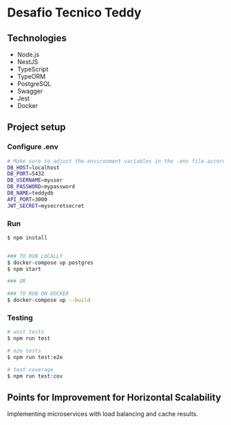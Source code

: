 # Desafio Tecnico Teddy

## Technologies

- Node.js
- NestJS
- TypeScript
- TypeORM
- PostgreSQL
- Swagger
- Jest
- Docker

## Project setup

### Configure .env

```bash
# Make sure to adjust the environment variables in the .env file according to your configuration needs.
DB_HOST=localhost
DB_PORT=5432
DB_USERNAME=myuser
DB_PASSWORD=mypassword
DB_NAME=teddydb
API_PORT=3000
JWT_SECRET=mysecretsecret
```

### Run

```bash
$ npm install


### TO RUN LOCALLY
$ docker-compose up postgres
$ npm start

### OR

### TO RUN ON DOCKER
$ docker-compose up --build
```

### Testing

```bash
# unit tests
$ npm run test

# e2e tests
$ npm run test:e2e

# test coverage
$ npm run test:cov
```

## Points for Improvement for Horizontal Scalability

Implementing microservices with load balancing and cache results.
